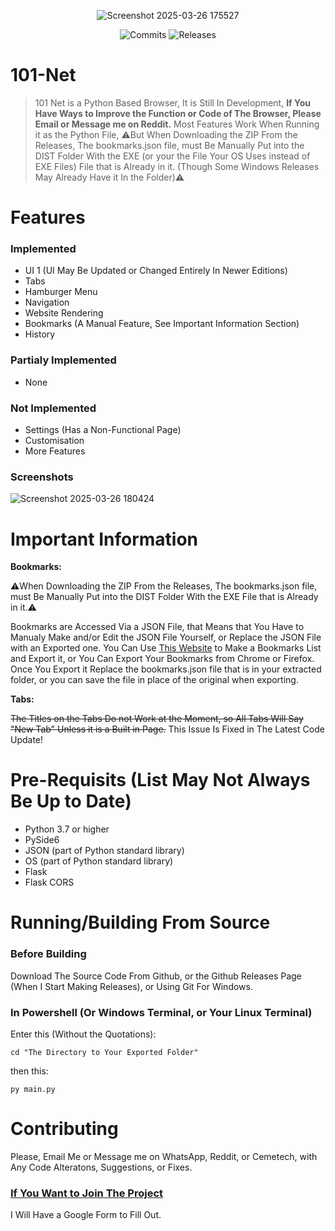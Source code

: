 <p align="center">
  <img src="https://github.com/user-attachments/assets/6e58e561-d5c3-42af-8134-9272dd054173" alt="Screenshot 2025-03-26 175527" />
</p>
<p align="center">
  <img src="https://img.shields.io/github/commit-activity/m/PaulGamerBoy101/101-Net?color=006400&label=Commits&style=for-the-badge&logoColor=black" alt="Commits" />
  <img src="https://img.shields.io/github/v/release/PaulGamerBoy101/101-Net?color=006400&label=Latest-Release&style=for-the-badge&logoColor=black" alt="Releases" />
</p>



# 101-Net
> 101 Net is a Python Based Browser, It is Still In Development, <b>If You Have Ways to Improve the Function or Code of The Browser, Please Email or Message me on Reddit.</b>
> Most Features Work When Running it as the Python File, ⚠️But When Downloading the ZIP From the Releases, The bookmarks.json file, must Be Manually Put into the DIST Folder With the EXE (or your the File Your OS Uses instead of EXE Files) File that is Already in it. (Though Some Windows Releases May Already Have it In the Folder)⚠️

# Features

### Implemented

* UI 1 (UI May Be Updated or Changed Entirely In Newer Editions)
* Tabs
* Hamburger Menu
* Navigation
* Website Rendering
* Bookmarks (A Manual Feature, See Important Information Section)
* History

### Partialy Implemented


* None


### Not Implemented

* Settings (Has a Non-Functional Page)
* Customisation
* More Features

### Screenshots

![Screenshot 2025-03-26 180424](https://github.com/user-attachments/assets/b9a9dd48-afdb-4bca-a5e8-4391a22278ff)

# Important Information

<b>Bookmarks:</b>

⚠️When Downloading the ZIP From the Releases, The bookmarks.json file, must Be Manually Put into the DIST Folder With the EXE File that is Already in it.⚠️

Bookmarks are Accessed Via a JSON File, that Means that You Have to Manualy Make and/or Edit the JSON File Yourself, or Replace the JSON File with an Exported one. You Can Use [This Website](https://bookmarks-file-maker-13880131.codehs.me/index.html) to Make a Bookmarks List and Export it, or You Can Export Your Bookmarks from Chrome or Firefox. Once You Export it Replace the bookmarks.json file that is in your extracted folder, or you can save the file in place of the original when exporting.

<b>Tabs:</b>

~~The Titles on the Tabs Do not Work at the Moment, so All Tabs Will Say "New Tab" Unless it is a Built in Page.~~ This Issue Is Fixed in The Latest Code Update!



# Pre-Requisits (List May Not Always Be Up to Date)

- Python 3.7 or higher
- PySide6
- JSON (part of Python standard library)
- OS (part of Python standard library)
- Flask
- Flask CORS


# Running/Building From Source

### Before Building

Download The Source Code From Github, or the Github Releases Page (When I Start Making Releases), or Using Git For Windows.

### In Powershell (Or Windows Terminal, or Your Linux Terminal)

Enter this (Without the Quotations):

``` cd "The Directory to Your Exported Folder" ```

then this:

``` py main.py ```


# Contributing

Please, Email Me or Message me on WhatsApp, Reddit, or Cemetech, with Any Code Alteratons, Suggestions, or Fixes.

### <ins>If You Want to Join The Project</ins>

I Will Have a Google Form to Fill Out.


